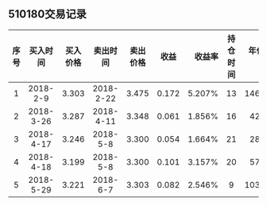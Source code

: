 ## 510180交易记录

|序号|买入时间|买入价格|卖出时间|卖出价格|收益|收益率|持仓时间|年化收益率|
|:--:|:---:|:---:|:---:|:---:|:---:|---:|:---:|---:|
|1|2018-2-9|3.303|2018-2-22|3.475|0.172|5.207%|13|146.21%|
|2|2018-3-26|3.287|2018-4-11|3.348|0.061|1.856%|16|42.34%|
|3|2018-4-17|3.246|2018-5-8|3.300|0.054|1.664%|21|28.91%|
|4|2018-4-18|3.199|2018-5-8|3.300|0.101|3.157%|20|57.62%|
|5|2018-5-29|3.221|2018-6-7|3.303|0.082|2.546%|9|103.25%|
